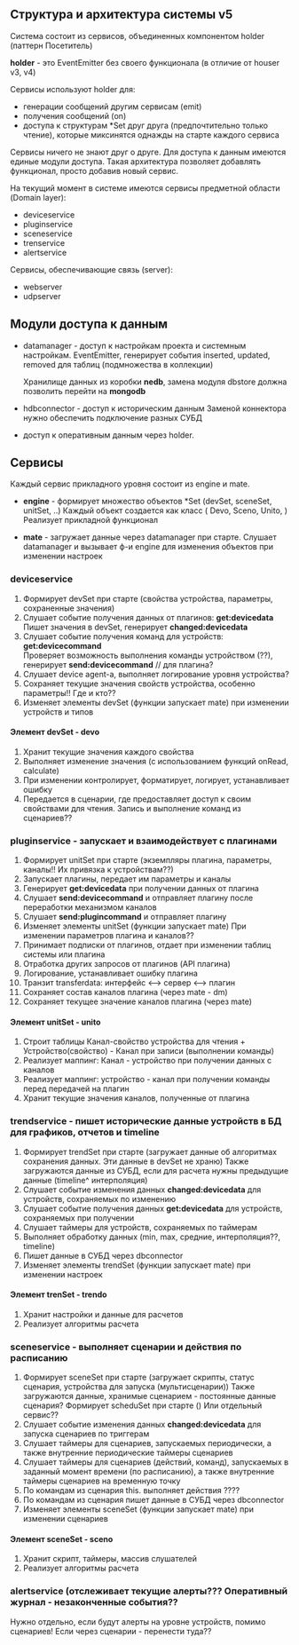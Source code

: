 ## Структура и архитектура системы v5

Система состоит из сервисов, объединенных компонентом holder (паттерн Посетитель)

**holder** - это EventEmitter без своего функционала (в отличие от houser v3, v4)

Сервисы используют holder  для: 
 - генерации сообщений другим сервисам (emit)
 - получения сообщений (on)
 - доступа к структурам *Set друг друга (предпочтительно только чтение), которые миксинятся однажды на старте каждого сервиса

Сервисы ничего не знают друг о друге. Для доступа к  данным имеются единые модули доступа.
Такая архитектура позволяет добавлять функционал, просто добавив новый сервис. 

На текущий момент в системе имеются сервисы предметной области (Domain layer):
 - deviceservice
 - pluginservice
 - sceneservice
 - trenservice
 - alertservice

Сервисы, обеспечивающие связь (server):
 - webserver
 - udpserver 

## Модули доступа к данным

 - datamanager - доступ к настройкам проекта и системным  настройкам. 
   EventEmitter, генерирует события inserted, updated, removed для таблиц (подмножества в коллекции)

   Хранилище данных из коробки **nedb**, замена модуля dbstore должна позволить перейти на **mongodb**

 - hdbconnector - доступ к историческим данным
   Заменой коннектора нужно обеспечить подключение разных СУБД 

 - доступ к оперативным данным через holder.

## Сервисы 
 Каждый сервис прикладного уровня состоит из engine и mate.

  - **engine** - формирует множество объектов *Set (devSet, sceneSet, unitSet, ..)
    Каждый объект создается как класс ( Devo, Sceno, Unito, )
    Реализует прикладной функционал

  - **mate** - загружает данные через  datamanager при старте.
    Слушает datamanager и вызывает ф-и engine для изменения объектов при изменении настроек

### deviceservice

  1. Формирует  devSet при старте (свойства устройства, параметры, сохраненные значения)
  2. Слушает событие получения данных от плагинов: **get:devicedata**
     Пишет значения в devSet, генерирует **changed:devicedata**
  3. Слушает событие получения команд для устройств: **get:devicecommand**  
     Проверяет возможность выполнения команды устройством (??), генерирует **send:devicecommand** // для плагина?
  4. Слушает  device agent-a, выполняет логирование уровня устройства?
  5. Сохраняет текущие значения свойств устройства, особенно параметры!! Где и кто?? 
  6. Изменяет элементы  devSet (функции запускает mate) при изменении устройств и типов

#### Элемент devSet - devo
  1. Хранит текущие значения каждого свойства
  2. Выполняет изменение значения (с использованием функций onRead, calculate)
  3. При изменении контролирует, форматирует, логирует, устанавливает ошибку  
  4. Передается в сценарии, где предоставляет доступ к своим свойствами для чтения. Запись и выполнение команд из сценариев??

### pluginservice - запускает и взаимодействует с плагинами

  1. Формирует  unitSet при старте (экземпляры плагина, параметры, каналы!! Их привязка к устройствам??)
  2. Запускает плагины, передает им параметры и каналы
  3. Генерирует **get:devicedata**  при получении данных от плагина
  4. Слушает  **send:devicecommand** и отправляет плагину после переработки механизмом каналов
  5. Слушает  **send:plugincommand** и отправляет плагину 
  6. Изменяет элементы  unitSet (функции запускает mate) При изменении параметров плагина и каналов??
  7. Принимает подписки от плагинов, отдает при изменении таблиц системы или плагина 
  8. Отработка других запросов от плагинов  (API плагина) 
  9. Логирование, устанавливает ошибку плагина
 10. Транзит transferdata: интерфейс <--> сервер  <--> плагин
 11. Сохраняет состав каналов плагина (через mate - dm)   
 12. Сохраняет текущее значение каналов плагина (через mate)   

#### Элемент unitSet - unito
  1. Строит таблицы Канал-свойство устройства для чтения + Устройство(свойство) - Канал при записи (выполнении команды)
  2. Реализует маппинг: Канал - устройство при получении данных с каналов
  3. Реализует маппинг: устройство  - канал при получении команды перед передачей на плагин
  4. Хранит текущие значения каналов, полученные от плагина
  

### trendservice - пишет исторические данные устройств в БД для графиков, отчетов и timeline 

  1. Формирует  trendSet при старте (загружает данные об алгоритмах сохранения данных. Эти данные в devSet не храню)
     Также загружаются данные из СУБД, если для расчета нужны предыдущие данные (timeline^ интерполяция)
  2. Слушает событие изменения данных **changed:devicedata** для устройств, сохраняемых по изменению
  3. Слушает событие получения данных **get:devicedata** для устройств, сохраняемых при получении
  4. Слушает таймеры для устройств, сохраняемых по таймерам
  5. Выполняет обработку данных (min, max, средние, интерполяция??, timeline)
  6. Пишет данные в СУБД через dbconnector
  7. Изменяет элементы  trendSet (функции запускает mate) при изменении настроек

#### Элемент trenSet - trendo
  1. Хранит настройки и данные для расчетов
  2. Реализует алгоритмы расчета
  
  
### sceneservice - выполняет сценарии и действия по расписанию

  1. Формирует  sceneSet при старте (загружает cкрипты, статус сценария, устройства для запуска (мультисценарии))
     Также загружаются данные, хранимые сценарием - постоянные данные сценария?
     Формирует   scheduSet при старте () Или отдельный сервис??
  2. Слушает событие изменения данных **changed:devicedata** для запуска сценариев по триггерам
  3. Слушает таймеры для сценариев, запускаемых периодически, а также внутренние периодические таймеры сценариев 
  4. Слушает таймеры для сценариев (действий, команд), запускаемых в заданный момент времени (по расписанию),
     а также внутренние таймеры сценариев на временную точку
  5. По командам из сценария this. выполняет действия ????
  6. По командам из сценария пишет данные в СУБД через dbconnector
  7. Изменяет элементы   sceneSet (функции запускает mate) при изменении сценариев

#### Элемент sceneSet - sceno
  1. Хранит  скрипт, таймеры, массив слушателей
  2. Реализует алгоритмы расчета
  

### alertservice (отслеживает текущие алерты??? Оперативный журнал - незаконченные события??

  Нужно отдельно, если будут алерты на уровне устройств, помимо сценариев! Если через сценарии - перенести туда??

 